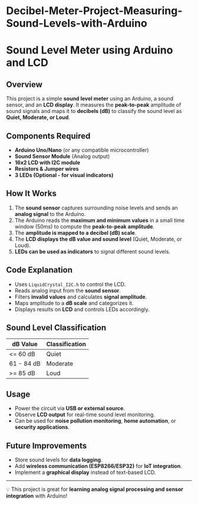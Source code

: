 # Decibel-Meter-Project-Measuring-Sound-Levels-with-Arduino
# Sound Level Meter using Arduino and LCD

## Overview
This project is a simple **sound level meter** using an Arduino, a sound sensor, and an **LCD display**. It measures the **peak-to-peak** amplitude of sound signals and maps it to **decibels (dB)** to classify the sound level as **Quiet, Moderate, or Loud**.

## Components Required
- **Arduino Uno/Nano** (or any compatible microcontroller)
- **Sound Sensor Module** (Analog output)
- **16x2 LCD with I2C module**
- **Resistors & Jumper wires**
- **3 LEDs (Optional - for visual indicators)**

## How It Works
1. The **sound sensor** captures surrounding noise levels and sends an **analog signal** to the Arduino.
2. The Arduino reads the **maximum and minimum values** in a small time window (50ms) to compute the **peak-to-peak amplitude**.
3. The **amplitude is mapped to a decibel (dB) scale**.
4. The **LCD displays the dB value and sound level** (Quiet, Moderate, or Loud).
5. **LEDs can be used as indicators** to signal different sound levels.

## Code Explanation
- Uses `LiquidCrystal_I2C.h` to control the LCD.
- Reads analog input from the **sound sensor**.
- Filters **invalid values** and calculates **signal amplitude**.
- Maps amplitude to a **dB scale** and categorizes it.
- Displays results on **LCD** and controls LEDs accordingly.

## Sound Level Classification
| dB Value | Classification |
|----------|---------------|
| <= 60 dB | Quiet |
| 61 - 84 dB | Moderate |
| >= 85 dB | Loud |

## Usage
- Power the circuit via **USB or external source**.
- Observe **LCD output** for real-time sound level monitoring.
- Can be used for **noise pollution monitoring**, **home automation**, or **security applications**.

## Future Improvements
- Store sound levels for **data logging**.
- Add **wireless communication (ESP8266/ESP32)** for **IoT integration**.
- Implement a **graphical display** instead of text-based LCD.

---
💡 This project is great for **learning analog signal processing and sensor integration** with Arduino!


